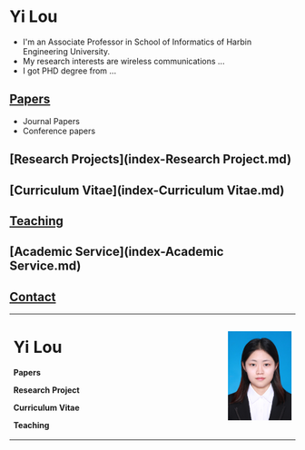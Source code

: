 # **Yi Lou**

- I'm an Associate Professor in School of Informatics of Harbin Engineering University.
- My research interests are wireless communications ...
- I got PHD degree from ...

## [Papers](index-Papers.md)
 - Journal Papers
 - Conference papers
 
## [Research Projects](index-Research Project.md)

## [Curriculum Vitae](index-Curriculum Vitae.md)

## [Teaching](index-Teaching.md)

## [Academic Service](index-Academic Service.md)

## [Contact](index-Contact.md)

<table border="0">
  <tr>
    <td width="75%">
      <h1>Yi Lou</h1>
        <p><b>Papers</b></p>
      <p><b>Research Project</b></p>
      <p><b>Curriculum Vitae</b></p>
      <p><b>Teaching</b></p>
    </td>
    <td width="25%">
      <img src="/一寸.jpg" width="100%">  
    </td>
  </tr>
</table>
